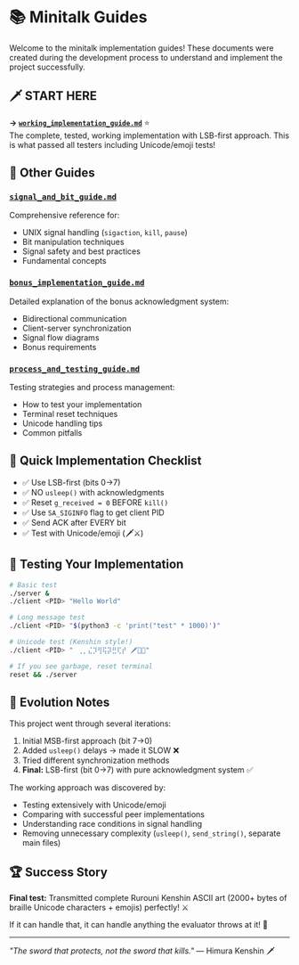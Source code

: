 # 📚 Minitalk Guides

Welcome to the minitalk implementation guides! These documents were created during the development process to understand and implement the project successfully.

## 🗡️ **START HERE**
**→ [`working_implementation_guide.md`](working_implementation_guide.md)** ⭐  
The complete, tested, working implementation with LSB-first approach. This is what passed all testers including Unicode/emoji tests!

## 📖 Other Guides

### [`signal_and_bit_guide.md`](signal_and_bit_guide.md)
Comprehensive reference for:
- UNIX signal handling (`sigaction`, `kill`, `pause`)
- Bit manipulation techniques
- Signal safety and best practices
- Fundamental concepts

### [`bonus_implementation_guide.md`](bonus_implementation_guide.md)
Detailed explanation of the bonus acknowledgment system:
- Bidirectional communication
- Client-server synchronization
- Signal flow diagrams
- Bonus requirements

### [`process_and_testing_guide.md`](process_and_testing_guide.md)
Testing strategies and process management:
- How to test your implementation
- Terminal reset techniques
- Unicode handling tips
- Common pitfalls

## 🎯 Quick Implementation Checklist

- ✅ Use LSB-first (bits 0→7)
- ✅ NO `usleep()` with acknowledgments
- ✅ Reset `g_received = 0` BEFORE `kill()`
- ✅ Use `SA_SIGINFO` flag to get client PID
- ✅ Send ACK after EVERY bit
- ✅ Test with Unicode/emoji (🗡️⚔️)

## 🚀 Testing Your Implementation

```bash
# Basic test
./server &
./client <PID> "Hello World"

# Long message test
./client <PID> "$(python3 -c 'print("test" * 1000)')"

# Unicode test (Kenshin style!)
./client <PID> "⠀⢀⡀⣌⡹⢻⢯⡽⣛⢏⡞ 🗡️🥋🎀"

# If you see garbage, reset terminal
reset && ./server
```

## 📝 Evolution Notes

This project went through several iterations:
1. Initial MSB-first approach (bit 7→0)
2. Added `usleep()` delays → made it SLOW ❌
3. Tried different synchronization methods
4. **Final:** LSB-first (bit 0→7) with pure acknowledgment system ✅

The working approach was discovered by:
- Testing extensively with Unicode/emoji
- Comparing with successful peer implementations
- Understanding race conditions in signal handling
- Removing unnecessary complexity (`usleep()`, `send_string()`, separate main files)

## 🏆 Success Story

**Final test:** Transmitted complete Rurouni Kenshin ASCII art (2000+ bytes of braille Unicode characters + emojis) perfectly! ⚔️

If it can handle that, it can handle anything the evaluator throws at it! 💪

---

*"The sword that protects, not the sword that kills."* — Himura Kenshin 🗡️

